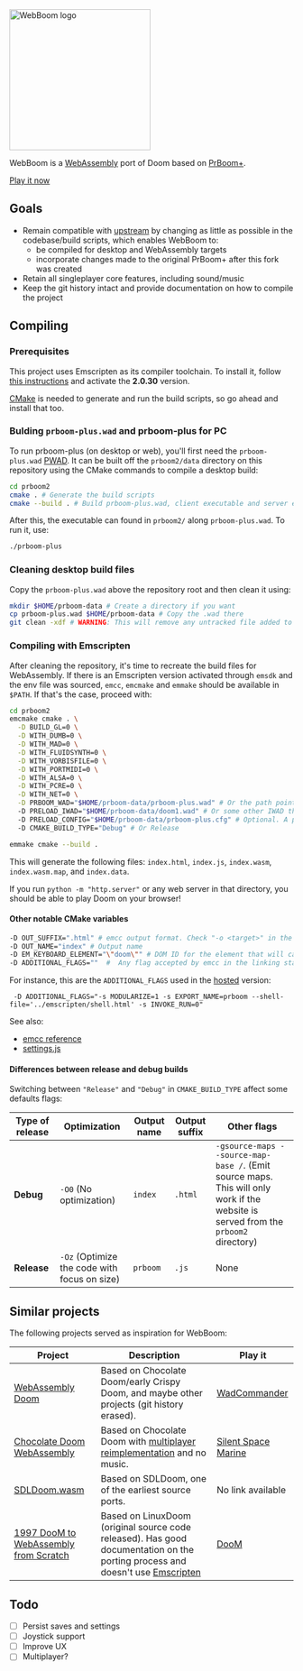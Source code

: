 <img src="https://github.com/ianmethyst/webboom/raw/emscripten/prboom2/emscripten/logo.png" alt="WebBoom logo" style="width: 250px;" />

WebBoom is a [WebAssembly](https://webassembly.org/) port of Doom based on [PrBoom+](http://prboom-plus.sourceforge.net/).

[Play it now](https://webboom.surge.sh)

## Goals

- Remain compatible with [upstream](https://github.com/coelckers/prboom-plus) by changing as little as possible in the codebase/build scripts, which enables WebBoom to:
  + be compiled for desktop and WebAssembly targets
  + incorporate changes made to the original PrBoom+ after this fork was created
- Retain all singleplayer core features, including sound/music
- Keep the git history intact and provide documentation on how to compile the project

## Compiling

### Prerequisites

This project uses Emscripten as its compiler toolchain. To install it, follow [this instructions](https://emscripten.org/docs/getting_started/downloads.html) and activate the **2.0.30** version.

[CMake](https://cmake.org/download/) is needed to generate and run the build scripts, so go ahead and install that too.


### Bulding `prboom-plus.wad` and prboom-plus for PC 

To run prboom-plus (on desktop or web), you'll first need the `prboom-plus.wad` [PWAD](https://doomwiki.org/wiki/PWAD). It can be built off the `prboom2/data` directory on this repository using the CMake commands to compile a desktop build:

```sh
cd prboom2
cmake . # Generate the build scripts
cmake --build . # Build prboom-plus.wad, client executable and server executable
```

After this, the executable can found in `prboom2/` along `prboom-plus.wad`. To run it, use:

```sh
./prboom-plus
```

### Cleaning desktop build files

Copy the `prboom-plus.wad` above the repository root and then clean it using:

```sh
mkdir $HOME/prboom-data # Create a directory if you want
cp prboom-plus.wad $HOME/prboom-data # Copy the .wad there
git clean -xdf # WARNING: This will remove any untracked file added to the repository
```

### Compiling with Emscripten

After cleaning the repository, it's time to recreate the build files for WebAssembly. If there is an Emscripten version activated through `emsdk` and the env file was sourced, `emcc`, `emcmake` and `emmake` should be available in `$PATH`. If that's the case, proceed with:

```sh
cd prboom2
emcmake cmake . \
  -D BUILD_GL=0 \
  -D WITH_DUMB=0 \
  -D WITH_MAD=0 \
  -D WITH_FLUIDSYNTH=0 \
  -D WITH_VORBISFILE=0 \
  -D WITH_PORTMIDI=0 \
  -D WITH_ALSA=0 \
  -D WITH_PCRE=0 \
  -D WITH_NET=0 \
  -D PRBOOM_WAD="$HOME/prboom-data/prboom-plus.wad" # Or the path pointing to where the prboom-plus.wad is 
  -D PRELOAD_IWAD="$HOME/prboom-data/doom1.wad" # Or some other IWAD that is recognized by prboom 
  -D PRELOAD_CONFIG="$HOME/prboom-data/prboom-plus.cfg" # Optional. A path to a prboom-plus valid config
  -D CMAKE_BUILD_TYPE="Debug" # Or Release 

emmake cmake --build .
```

This will generate the following files: `index.html`, `index.js`, `index.wasm`, `index.wasm.map`, and `index.data`.

If you run `python -m "http.server"` or any web server in that directory, you should be able to play Doom on your browser!


#### Other notable CMake variables

``` sh
-D OUT_SUFFIX=".html" # emcc output format. Check "-o <target>" in the emmc reference
-D OUT_NAME="index" # Output name
-D EM_KEYBOARD_ELEMENT="\"doom\"" # DOM ID for the element that will capture mouse and keyboard events  
-D ADDITIONAL_FLAGS=""  #  Any flag accepted by emcc in the linking stage
```
For instance, this are the `ADDITIONAL_FLAGS` used in the [hosted](https://webboom.surge.sh) version:
```
 -D ADDITIONAL_FLAGS="-s MODULARIZE=1 -s EXPORT_NAME=prboom --shell-file='../emscripten/shell.html' -s INVOKE_RUN=0"
```

See also:
- [emcc reference](https://emscripten.org/docs/tools_reference/emcc.html)
- [settings.js](https://emscripten.org/docs/api_reference/advanced-apis.html#settings-js)

#### Differences between release and debug builds

Switching between `"Release"` and `"Debug"` in `CMAKE_BUILD_TYPE` affect some defaults flags:

| Type of release | Optimization | Output name | Output suffix | Other flags |
| --------------- | ------------ | ----------- | ------------- | ----------- |
| **Debug** | `-O0` (No optimization) | `index` | `.html` | `-gsource-maps --source-map-base /`. (Emit source maps. This will only work if the website is served from the `prboom2` directory) 
| **Release** | `-Oz` (Optimize the code with focus on size) | `prboom` | `.js` | None |


## Similar projects

The following projects served as inspiration for WebBoom:

| Project                                                               | Description | Play it |
|-----------------------------------------------------------------------|-------------|---------|
| [WebAssembly Doom](https://github.com/lazarv/wasm-doom)               | Based on Chocolate Doom/early Crispy Doom, and maybe other projects (git history erased). | [WadCommander](https://wadcmd.com/) |
| [Chocolate Doom WebAssembly](https://github.com/cloudflare/doom-wasm) | Based on Chocolate Doom with [multiplayer reimplementation](https://blog.cloudflare.com/doom-multiplayer-workers/) and no music. | [Silent Space Marine](https://silentspacemarine.com/) |
| [SDLDoom.wasm](https://github.com/Lorti/sdldoom.wasm)                 | Based on SDLDoom, one of the earliest source ports. | No link available |
| [1997 DooM to WebAssembly from Scratch](https://github.com/diekmann/wasm-fizzbuzz/tree/main/doom) | Based on LinuxDoom (original source code released). Has good documentation on the porting process and doesn't use [Emscripten](https://emscripten.org/) | [DooM](https://diekmann.github.io/wasm-fizzbuzz/doom/) |

## Todo

- [ ] Persist saves and settings
- [ ] Joystick support
- [ ] Improve UX
- [ ] Multiplayer?
